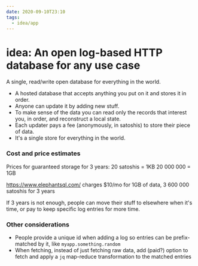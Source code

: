 ```yaml
---
date: 2020-09-10T23:10
tags:
  - idea/app
---
```


# idea: An open log-based HTTP database for any use case

A single, read/write open database for everything in the world.

* A hosted database that accepts anything you put on it and stores it in order.
* Anyone can update it by adding new stuff.
* To make sense of the data you can read only the records that interest you, in order, and reconstruct a local state.
* Each updater pays a fee (anonymously, in satoshis) to store their piece of data.
* It's a single store for everything in the world.

### Cost and price estimates

Prices for guaranteed storage for 3 years:
20 satoshis = 1KB
20 000 000 = 1GB

https://www.elephantsql.com/ charges $10/mo for 1GB of data,
                                     3 600 000 satoshis for 3 years

If 3 years is not enough, people can move their stuff to elsewhere when it's time, or pay to keep specific log entries for more time.

### Other considerations

* People provide a unique id when adding a log so entries can be prefix-matched by it, like `myapp.something.random`
* When fetching, instead of just fetching raw data, add (paid?) option to fetch and apply a `jq` map-reduce transformation to the matched entries
